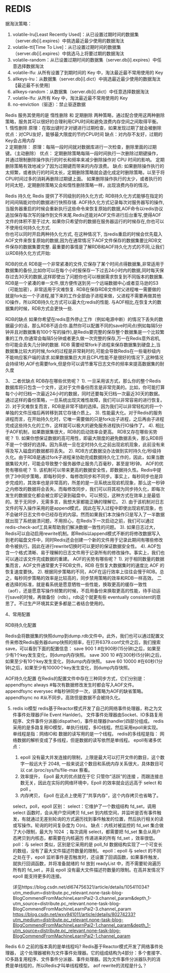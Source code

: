 # REDIS
  据淘汰策略： 
1. volatile-lru[Least Recently Used]：从已设置过期时间的数据集（server.db[i].expires）中挑选最近最少使用的数据淘汰 
2. volatile-ttl[Time To Live]：从已设置过期时间的数据集（server.db[i].expires）中挑选马上将要过期的数据淘汰 
3. volatile-random：从已设置过期时间的数据集（server.db[i].expires）中任意选择数据淘汰 
4. volatile-lfu: 从所有设置了到期时间的 Key 中，淘汰最近最不常用使用的 Key
5. allkeys-lru：从数据集（server.db[i].dict）中挑选最近最少使用的数据淘汰 【最近最不长使用]
6. allkeys-random：从数据集（server.db[i].dict）中任意选择数据淘汰 
7. volatile-lfu: 从所有 Key 中，淘汰最近最不常用使用的 Key
8. no-enviction（驱逐）：禁止驱逐数据

Redis 服务其使用的是 惰性删除 和 定期删除 两种策略，通过配合使用这两种删除策略，服务其可以很好的合理利用CPU时间和避免浪费内存空间之间取得平衡。
    1. 惰性删除
    原理：在取出键时才对键进行过期检查，如果发现过期了就会被删除
    优点：对CPU友好，能够最大限度的节约CPU时间
    缺点：对内存不友好，过期的Key会占用内存  
    2  定期删除：
    原理：每隔一段时间就对数据库进行一次检查，删除里面的过期键。（主动删除）
    优点：
        定期删除策略每隔一段时间执行一次删除过期键操作，并通过限制删除操作执行的时长和频率来减少删除操作对 CPU 时间的影响。
        定期删除策略有效地减少了因为过期键而带来的内存浪费。
    缺点:
        如果删除操作执行的太频繁，或者执行的时间太长，定期删除策略就会退化成定时删除策略，以至于将CPU时间过多的消耗再删除过期键上面。
        如果删除操作执行的太少，或者执行的时间太短，定期删除策略又会和惰性删除策略一样，出现浪费内存的情况。

Redis 持久化
Redis 提供了不同级别的持久化方式:
RDB持久化方式能够在指定的时间间隔能对你的数据进行快照存储.
AOF持久化方式记录每次对服务器写的操作,当服务器重启的时候会重新执行这些命令来恢复原始的数据,AOF命令以redis协议追加保存每次写的操作到文件末尾.Redis还能对AOF文件进行后台重写,使得AOF文件的体积不至于过大.
如果你只希望你的数据在服务器运行的时候存在,你也可以不使用任何持久化方式.   
你也可以同时开启两种持久化方式, 在这种情况下, 当redis重启的时候会优先载入AOF文件来恢复原始的数据,因为在通常情况下AOF文件保存的数据集要比RDB文件保存的数据集要完整.
最重要的事情是了解RDB和AOF持久化方式的不同,让我们以RDB持久化方式开始:

RDB的优点
RDB是一个非常紧凑的文件,它保存了某个时间点得数据集,非常适用于数据集的备份,比如你可以在每个小时报保存一下过去24小时内的数据,同时每天保存过去30天的数据,这样即使出了问题你也可以根据需求恢复到不同版本的数据集.
RDB是一个紧凑的单一文件,很方便传送到另一个远端数据中心或者亚马逊的S3（可能加密），非常适用于灾难恢复.
RDB在保存RDB文件时父进程唯一需要做的就是fork出一个子进程,接下来的工作全部由子进程来做，父进程不需要再做其他IO操作，所以RDB持久化方式可以最大化redis的性能.
与AOF相比,在恢复大的数据集的时候，RDB方式会更快一些.

RDB的缺点
如果你希望在redis意外停止工作（例如电源中断）的情况下丢失的数据最少的话，那么RDB不适合你.虽然你可以配置不同的save时间点(例如每隔5分钟并且对数据集有100个写的操作),是Redis要完整的保存整个数据集是一个比较繁重的工作,你通常会每隔5分钟或者更久做一次完整的保存,万一在Redis意外宕机,你可能会丢失几分钟的数据.
RDB 需要经常fork子进程来保存数据集到硬盘上,当数据集比较大的时候,fork的过程是非常耗时的,可能会导致Redis在一些毫秒级内不能响应客户端的请求.如果数据集巨大并且CPU性能不是很好的情况下,这种情况会持续1秒,AOF也需要fork,但是你可以调节重写日志文件的频率来提高数据集的耐久度

3、二者优缺点
RDB存在哪些优势呢？
1). 一旦采用该方式，那么你的整个Redis数据库将只包含一个文件，这对于文件备份而言是非常完美的。比如，你可能打算每个小时归档一次最近24小时的数据，同时还要每天归档一次最近30天的数据。通过这样的备份策略，一旦系统出现灾难性故障，我们可以非常容易的进行恢复。
2). 对于灾难恢复而言，RDB是非常不错的选择。因为我们可以非常轻松的将一个单独的文件压缩后再转移到其它存储介质上。
3). 性能最大化。对于Redis的服务进程而言，在开始持久化时，它唯一需要做的只是fork出子进程，之后再由子进程完成这些持久化的工作，这样就可以极大的避免服务进程执行IO操作了。
4). 相比于AOF机制，如果数据集很大，RDB的启动效率会更高。
RDB又存在哪些劣势呢？
1). 如果你想保证数据的高可用性，即最大限度的避免数据丢失，那么RDB将不是一个很好的选择。因为系统一旦在定时持久化之前出现宕机现象，此前没有来得及写入磁盘的数据都将丢失。
2). RDB方式数据没办法做到实时持久化/秒级持久化。由于RDB是通过fork子进程来协助完成数据持久化工作的，因此，如果当数据集较大时，可能会导致整个服务器停止服务几百毫秒，甚至是1秒钟。
AOF的优势有哪些呢？
1). 该机制可以带来更高的数据安全性，即数据持久性。Redis中提供了3中同步策略，即每秒同步、每修改同步和不同步。事实上，每秒同步也是异步完成的，其效率也是非常高的，所差的是一旦系统出现宕机现象，那么这一秒钟之内修改的数据将会丢失。而每修改同步，我们可以将其视为同步持久化，即每次发生的数据变化都会被立即记录到磁盘中。可以预见，这种方式在效率上是最低的。至于无同步，无需多言，我想大家都能正确的理解它。
2). 由于该机制对日志文件的写入操作采用的是append模式，因此在写入过程中即使出现宕机现象，也不会破坏日志文件中已经存在的内容。然而如果我们本次操作只是写入了一半数据就出现了系统崩溃问题，不用担心，在Redis下一次启动之前，我们可以通过redis-check-aof工具来帮助我们解决数据一致性的问题。
3). 如果日志过大，Redis可以自动启用rewrite机制。即Redis以append模式不断的将修改数据写入到老的磁盘文件中，同时Redis还会创建一个新的文件用于记录此期间有哪些修改命令被执行。因此在进行rewrite切换时可以更好的保证数据安全性。
4). AOF包含一个格式清晰、易于理解的日志文件用于记录所有的修改操作。事实上，我们也可以通过该文件完成数据的重建。
AOF的劣势有哪些呢？
1). 对于相同数量的数据集而言，AOF文件通常要大于RDB文件。RDB 在恢复大数据集时的速度比 AOF 的恢复速度要快。
2). 根据同步策略的不同，AOF在运行效率上往往会慢于RDB。总之，每秒同步策略的效率是比较高的，同步禁用策略的效率和RDB一样高效。
二者选择的标准，就是看系统是愿意牺牲一些性能，换取更高的缓存一致性（aof），还是愿意写操作频繁的时候，不启用备份来换取更高的性能，待手动运行save的时候，再做备份（rdb）。rdb这个就更有些 eventually consistent的意思了。不过生产环境其实更多都是二者结合使用的。


4、常用配置

RDB持久化配置

Redis会将数据集的快照dump到dump.rdb文件中。此外，我们也可以通过配置文件来修改Redis服务器dump快照的频率，在打开6379.conf文件之后，我们搜索save，可以看到下面的配置信息：
save 900 1              #在900秒(15分钟)之后，如果至少有1个key发生变化，则dump内存快照。
save 300 10            #在300秒(5分钟)之后，如果至少有10个key发生变化，则dump内存快照。
save 60 10000        #在60秒(1分钟)之后，如果至少有10000个key发生变化，则dump内存快照。

AOF持久化配置
在Redis的配置文件中存在三种同步方式，它们分别是：
appendfsync always     #每次有数据修改发生时都会写入AOF文件。
appendfsync everysec  #每秒钟同步一次，该策略为AOF的缺省策略。
appendfsync no          #从不同步。高效但是数据不会被持久化。

5. redis io模型
    redis基于Reactor模式开发了自己的网络事件处理器，称之为文件事件处理器(File Event Hanlder)。
    文件事件处理器由Socket、IO多路复用程序、文件事件分派器(dispather)，事件处理器(handler)四部分组成。
    redis采用的是多路复用IO模型，单执行线程，多IO线程。然后采用epoll来实现。
    单线程是指：网络IO和 数据的读写用的是一个线程。
    redis的多线程是指： 网络数据的解析变成了多线程，但是数据的读写依然是单线程。
    epoll有诸多优点：
     1. epoll 没有最大并发连接的限制，上限是最大可以打开文件的数目，这个数字一般远大于 2048, 
     一般来说这个数目和系统内存关系很大，具体数目可以 cat /proc/sys/fs/file-max 察看。
     2. 效率提升， Epoll 最大的优点就在于它
     只管你“活跃”的连接 ，而跟连接总数无关，因此在实际的网络环境中，Epoll 的效率就会远远高于 select 和 poll 。
     3. 内存拷贝， Epoll 在这点上使用了“共享内存”，这个内存拷贝也省略了。
     
     select，poll，epoll 区别：
         select：它维护了一个数组结构 fd_set，调用 select 函数时，会从用户空间拷贝 fd_set 到内核空间，并监听是否有事件触发，有就通过无差别轮询的方式遍历找到事件触发的位置，然后执行相关的读或写操作。轮询的时间复杂度为 O(n)。
         缺点：内核对被监控的 fd_set 集合做了大小限制，最大为 1024 ；每次调用 select，都需要把 fd_set 集合从用户态拷贝到内核态，都需要在内核遍历 传递进来的所有 fd_set ，效率很低。
         poll：与 select 类似，区别是它采用的是 poll_fd 数据结构实现了一个可变长的数组，没有了最大文件描述符数量的限制。
         epoll：epoll 与 select 的不同之处在于，epoll 监听事件是否触发时，还设置了回调函数，如果事件触发，就执行回调函数，并将准备就绪的 fd 放到 readyList 中，而不需要轮询遍历所有的 fd_set 。并且 epoll 没有最大文件描述符数量的限制。在高并发情况下 epoll 能支持更多的连接。
     
     详见https://blog.csdn.net/dl674756321/article/details/105411034?utm_medium=distribute.pc_relevant.none-task-blog-BlogCommendFromMachineLearnPai2-3.channel_param&depth_1-utm_source=distribute.pc_relevant.none-task-blog-BlogCommendFromMachineLearnPai2-3.channel_param
         https://blog.csdn.net/wxy941011/article/details/80274233?utm_medium=distribute.pc_relevant.none-task-blog-BlogCommendFromMachineLearnPai2-1.channel_param&depth_1-utm_source=distribute.pc_relevant.none-task-blog-BlogCommendFromMachineLearnPai2-1.channel_param

Redis 6.0 之前的版本真的是单线程吗?
       Redis基于Reactor模式开发了网络事件处理器，
       这个处理器被称为文件事件处理器。它的组成结构为4部分：多个套接字、IO多路复用程序、文件事件分派器、事件处理器。因为文件事件分派器队列的消费是单线程的，所以Redis才叫单线程模型。
aof rewrite的流程是什么？
